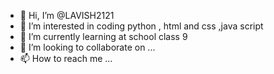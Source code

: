 - 👋 Hi, I’m @LAVISH2121
- 👀 I’m interested in coding python , html and css ,java script
- 🌱 I’m currently learning at school class 9
- 💞️ I’m looking to collaborate on ...
- 📫 How to reach me ...

<!---
LAVISH2121/LAVISH2121 is a ✨ special ✨ repository because its `README.md` (this file) appears on your GitHub profile.
You can click the Preview link to take a look at your changes.
--->
